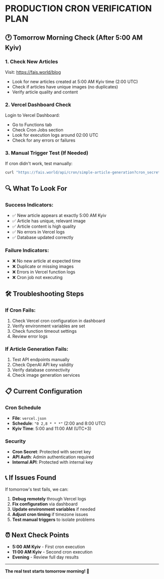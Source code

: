 # PRODUCTION CRON VERIFICATION PLAN

## 🕐 Tomorrow Morning Check (After 5:00 AM Kyiv)

### 1. Check New Articles
Visit: https://fais.world/blog
- Look for new articles created at 5:00 AM Kyiv time (2:00 UTC)
- Check if articles have unique images (no duplicates)
- Verify article quality and content

### 2. Vercel Dashboard Check
Login to Vercel Dashboard:
- Go to Functions tab
- Check Cron Jobs section
- Look for execution logs around 02:00 UTC
- Check for any errors or failures

### 3. Manual Trigger Test (If Needed)
If cron didn't work, test manually:
```bash
curl "https://fais.world/api/cron/simple-article-generation?cron_secret=aQ7zL9kR3!xW1mP8*oN5bC2jH4fG0eD6uT9yI"
```

## 🔍 What To Look For

### Success Indicators:
- ✅ New article appears at exactly 5:00 AM Kyiv
- ✅ Article has unique, relevant image
- ✅ Article content is high quality
- ✅ No errors in Vercel logs
- ✅ Database updated correctly

### Failure Indicators:
- ❌ No new article at expected time
- ❌ Duplicate or missing images
- ❌ Errors in Vercel function logs
- ❌ Cron job not executing

## 🛠️ Troubleshooting Steps

### If Cron Fails:
1. Check Vercel cron configuration in dashboard
2. Verify environment variables are set
3. Check function timeout settings
4. Review error logs

### If Article Generation Fails:
1. Test API endpoints manually
2. Check OpenAI API key validity
3. Verify database connectivity
4. Check image generation services

## 📋 Current Configuration

### Cron Schedule
- **File**: `vercel.json`
- **Schedule**: `"0 2,8 * * *"` (2:00 and 8:00 UTC)
- **Kyiv Time**: 5:00 and 11:00 AM (UTC+3)

### Security
- **Cron Secret**: Protected with secret key
- **API Auth**: Admin authentication required
- **Internal API**: Protected with internal key

## 📞 If Issues Found

If tomorrow's test fails, we can:
1. **Debug remotely** through Vercel logs
2. **Fix configuration** via dashboard
3. **Update environment variables** if needed
4. **Adjust cron timing** if timezone issues
5. **Test manual triggers** to isolate problems

## ⏰ Next Check Points

- **5:00 AM Kyiv** - First cron execution
- **11:00 AM Kyiv** - Second cron execution
- **Evening** - Review full day results

---

**The real test starts tomorrow morning! 🌅**
